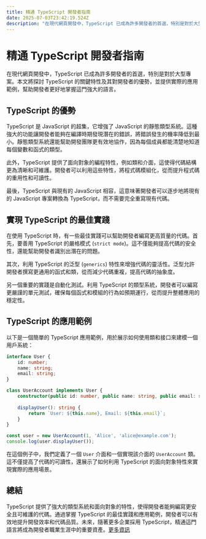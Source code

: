 ```yaml
---
title: 精通 TypeScript 開發者指南
date: 2025-07-03T23:42:19.524Z
description: "在現代網頁開發中，TypeScript 已成為許多開發者的首選，特別是對於大型專案。本文將探討 TypeScript 的關鍵特性及其對開發者的優勢，並提供實際的應用範例，幫助開發者更好地掌握這門強大的語言。"
---
```


# 精通 TypeScript 開發者指南

在現代網頁開發中，TypeScript 已成為許多開發者的首選，特別是對於大型專案。本文將探討 TypeScript 的關鍵特性及其對開發者的優勢，並提供實際的應用範例，幫助開發者更好地掌握這門強大的語言。

## TypeScript 的優勢

TypeScript 是 JavaScript 的超集，它增強了 JavaScript 的靜態類型系統。這種強大的功能讓開發者能夠在編譯時期發現潛在的錯誤，將錯誤發生的機率降低到最小。靜態類型系統還能幫助開發團隊更有效地協作，因為每個成員都能清楚地知道每個變數和函式的類型。

此外，TypeScript 提供了面向對象的編程特性，例如類和介面，這使得代碼結構更為清晰和可維護。開發者可以利用這些特性，將程式碼模組化，從而提升程式碼的重用性和可讀性。

最後，TypeScript 與現有的 JavaScript 相容，這意味著開發者可以逐步地將現有的 JavaScript 專案轉換為 TypeScript，而不需要完全重寫現有代碼。

## 實現 TypeScript 的最佳實踐

在使用 TypeScript 時，有一些最佳實踐可以幫助開發者編寫更高質量的代碼。首先，要善用 TypeScript 的嚴格模式 (`strict mode`)。這不僅能夠提高代碼的安全性，還能幫助開發者識別出潛在的問題。

其次，利用 TypeScript 的泛型 (`generics`) 特性來增強代碼的靈活性。泛型允許開發者撰寫更通用的函式和類，從而減少代碼重複，提高代碼的抽象度。

另一個重要的實踐是自動化測試。利用 TypeScript 的類型系統，開發者可以編寫更嚴謹的單元測試，確保每個函式和模組的行為如預期運行，從而提升整體應用的穩定性。

## TypeScript 的應用範例

以下是一個簡單的 TypeScript 應用範例，用於展示如何使用類和接口來建模一個用戶系統：

```typescript
interface User {
    id: number;
    name: string;
    email: string;
}

class UserAccount implements User {
    constructor(public id: number, public name: string, public email: string) {}
    
    displayUser(): string {
        return `User: ${this.name}, Email: ${this.email}`;
    }
}

const user = new UserAccount(1, 'Alice', 'alice@example.com');
console.log(user.displayUser());
```

在這個例子中，我們定義了一個 `User` 介面和一個實現該介面的 `UserAccount` 類。這不僅提高了代碼的可讀性，還展示了如何利用 TypeScript 的面向對象特性來實現實際的應用場景。

## 總結

TypeScript 提供了強大的類型系統和面向對象的特性，使得開發者能夠編寫更安全且可維護的代碼。通過掌握 TypeScript 的最佳實踐和應用範例，開發者可以有效地提升開發效率和代碼品質。未來，隨著更多企業採用 TypeScript，精通這門語言將成為開發者職業生涯中的重要資產。[更多資訊](https://www.typescriptlang.org/)
